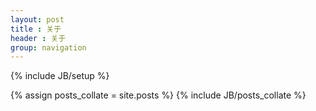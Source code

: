 ```yaml
---
layout: post
title : 关于
header : 关于
group: navigation
---
```

{% include JB/setup %}

{% assign posts_collate = site.posts %}
{% include JB/posts_collate %}
